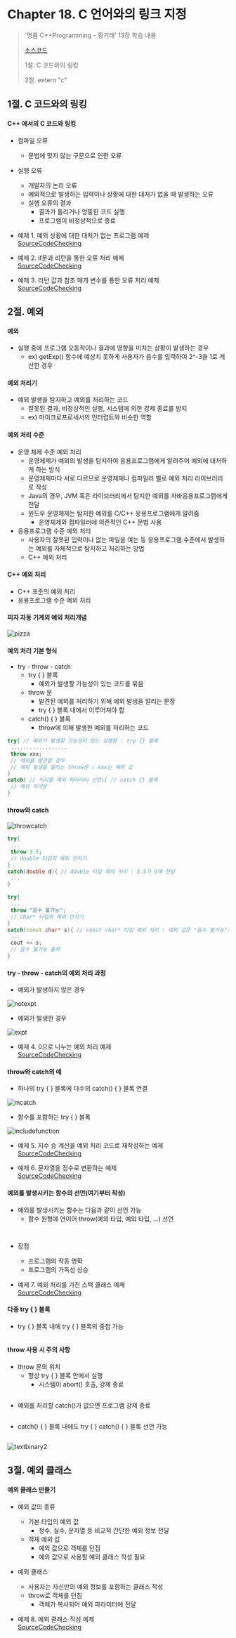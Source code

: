#  Chapter 18. C 언어와의 링크 지정  
> '명품 C++Programming - 황기태' 13장 학습 내용
>
> [소스코드](https://github.com/BangYunseo/Basic_CPP/tree/main/ch17_ExceptionHandling)
> 
> 1절. C 코드와의 링킹
>
> 2절. extern "c"


## 1절. C 코드와의 링킹
#### C++ 에서의 C 코드와 링킹
* 컴파일 오류
  * 문법에 맞지 않는 구문으로 인한 오류
* 실행 오류
  * 개발자의 논리 오류
  * 예외적으로 발생하는 입력이나 상황에 대한 대처가 없을 때 발생하는 오류
  * 실행 오류의 결과
    * 결과가 틀리거나 엉뚱한 코드 실행
    * 프로그램이 비정상적으로 종료

* 예제 1. 예외 상황에 대한 대처가 없는 프로그램 예제     
[SourceCodeChecking](https://github.com/BangYunseo/Basic_CPP/blob/main/ch17_ExceptionHandling/GetExp.cpp)

* 예제 2. if문과 리턴을 통한 오류 처리 예제     
[SourceCodeChecking](https://github.com/BangYunseo/Basic_CPP/blob/main/ch17_ExceptionHandling/IfReturn.cpp)

* 예제 3. 리턴 값과 참조 매개 변수를 통한 오류 처리 예제     
[SourceCodeChecking](https://github.com/BangYunseo/Basic_CPP/blob/main/ch17_ExceptionHandling/RRParameter.cpp)

## 2절. 예외
#### 예외
* 실행 중에 프로그램 오동작이나 결과에 영향을 미치는 상황이 발생하는 경우
  * ex) getExp() 함수에 예상치 못하게 사용자가 음수를 입력하여 2^-3을 1로 계산한 경우
 
#### 예외 처리기
* 예외 발생을 탐지하고 예외를 처리하는 코드
  * 잘못된 결과, 비정상적인 실행, 시스템에 의한 강제 종료를 방지
  * ex) 마이크로프로세서의 인터럽트와 비슷한 역할
 
#### 예외 처리 수준
* 운영 체제 수준 예외 처리
  * 운영체제가 예외의 발생을 탐지하여 응용프로그램에게 알려주어 예외에 대처하게 하는 방식
  * 운영체제마다 서로 다르므로 운영체제나 컴파일러 별로 예외 처리 라이브러리로 작성
  * Java의 경우, JVM 혹은 라이브러리에서 탐지한 예외를 자바응용프로그램에게 전달
  * 윈도우 운영체제는 탐지한 예외를 C/C++ 응용프로그램에게 알려줌
    * 운영체제와 컴파일러에 의존적인 C++ 문법 사용
* 응용프로그램 수준 예외 처리
  * 사용자의 잘못된 입력이나 없는 파일을 여는 등 응용프로그램 수준에서 발생하는 예외를 자체적으로 탐지하고 처리하는 방법
  * C++ 예외 처리
 
#### C++ 예외 처리
* C++ 표준의 예외 처리
* 응용프로그램 수준 예외 처리


#### 피자 자동 기계외 예외 처리개념

![pizza](https://github.com/BangYunseo/TIL/blob/main/Cpp/Image/ch17/pizza.PNG)

#### 예외 처리 기본 형식
* try - throw - catch
  * try { } 블록
    * 예외가 발생할 가능성이 있는 코드를 묶음
  * throw 문
    * 발견된 예외를 처리하기 위해 예외 발생을 알리는 문장
    * try { } 블록 내에서 이루어져야 함
  * catch() { } 블록
    * throw에 의해 발생한 예외를 처리하는 코드
```CPP
try{ // 예외가 발생할 가능성이 있는 실행문 : try {} 블록
 ..................
 throw xxx;
 // 예외를 발견할 경우
 // 예외 발생을 알리는 throw문 : xxx는 예외 값
}
catch( // 처리할 예외 파라미터 선언){ // catch {} 블록
 // 예외 처리문
}
```

#### throw와 catch

![throwcatch](https://github.com/BangYunseo/TIL/blob/main/Cpp/Image/ch17/throwcatch.PNG)

```CPP
try{
 ...
 throw 3.5;
 // double 타입의 예외 던지기
}
catch(double d){ // double 타입 예외 처리 : 3.5가 d에 전달
 ...
}
```

```CPP
try{
 ...
 throw "음수 불가능";
 // char* 타입의 예외 던지기
}
catch(const char* s){ // const char* 타입 예외 처리 : 예외 값은 "음수 불가능"이 s에 전달
 ...
 cout << s;
 // 음수 불가능 출력
}
```

#### try - throw - catch의 예외 처리 과정
* 예외가 발생하지 않은 경우     

![notexpt](https://github.com/BangYunseo/TIL/blob/main/Cpp/Image/ch17/notexpt.PNG)

* 예외가 발생한 경우     

![expt](https://github.com/BangYunseo/TIL/blob/main/Cpp/Image/ch17/expt.PNG)

* 예제 4. 0으로 나누는 예외 처리 예제     
[SourceCodeChecking](https://github.com/BangYunseo/Basic_CPP/blob/main/ch17_ExceptionHandling/Average0.cpp)

#### throw와 catch의 예
* 하나의 try { } 블록에 다수의 catch() { } 블록 연결     

![mcatch](https://github.com/BangYunseo/TIL/blob/main/Cpp/Image/ch17/mcatch.PNG)

* 함수를 포함하는 try { } 블록

![includefunction](https://github.com/BangYunseo/TIL/blob/main/Cpp/Image/ch17/includefunction.PNG)

* 예제 5. 지수 승 계산을 예외 처리 코드로 재작성하는 예제     
[SourceCodeChecking](https://github.com/BangYunseo/Basic_CPP/blob/main/ch17_ExceptionHandling/GetExp2.cpp)

* 예제 6. 문자열을 정수로 변환하는 예제     
[SourceCodeChecking](https://github.com/BangYunseo/Basic_CPP/blob/main/ch17_ExceptionHandling/StringToInt.cpp)

#### 예외를 발생시키는 함수의 선언(여기부터 작성)
* 예외를 발생시키는 함수는 다음과 같이 선언 가능
  * 함수 원형에 연이어 throw(예외 타입, 예외 타입, ...) 선언
```CPP
```
```CPP
```
* 장점
  * 프로그램의 작동 명확
  * 프로그램의 가독성 상승

* 예제 7. 예외 처리를 가진 스택 클래스 예제     
[SourceCodeChecking](https://github.com/BangYunseo/Basic_CPP/blob/main/ch16_FileIO/FuncionRead.cpp)

#### 다중 try { } 블록
* try { } 블록 내에 try { } 블록의 중첩 가능
```CPP
```

#### throw 사용 시 주의 사항
* throw 문의 위치
  * 항상 try { } 블록 안에서 실행
    * 시스템이 abort() 호출, 강제 종료
```CPP
```  
* 예외를 처리할 catch()가 없으면 프로그램 강제 종료
```CPP
```  
* catch() { } 블록 내에도 try { } catch() { } 블록 선언 가능
```CPP
```  

![textbinary2](https://github.com/BangYunseo/TIL/blob/main/Cpp/Image/ch16/textbinary2.PNG)

## 3절. 예외 클래스
#### 예외 클래스 만들기
* 예외 값의 종류
  * 기본 타입의 예외 값
    * 정수, 실수, 문자열 등 비교적 간단한 예외 정보 전달
  * 객체 예외 값
    * 예외 값으로 객체를 던짐
    * 예외 값으로 사용할 예외 클래스 작성 필요
* 예외 클래스
  * 사용자는 자신만의 예외 정보를 포함하는 클래스 작성
  * throw로 객체를 던짐
    * 객체가 복사되어 예외 파라미터에 전달

* 예제 8. 예외 클래스 작성 예제     
[SourceCodeChecking](https://github.com/BangYunseo/Basic_CPP/blob/main/ch16_FileIO/StreamState.cpp)
